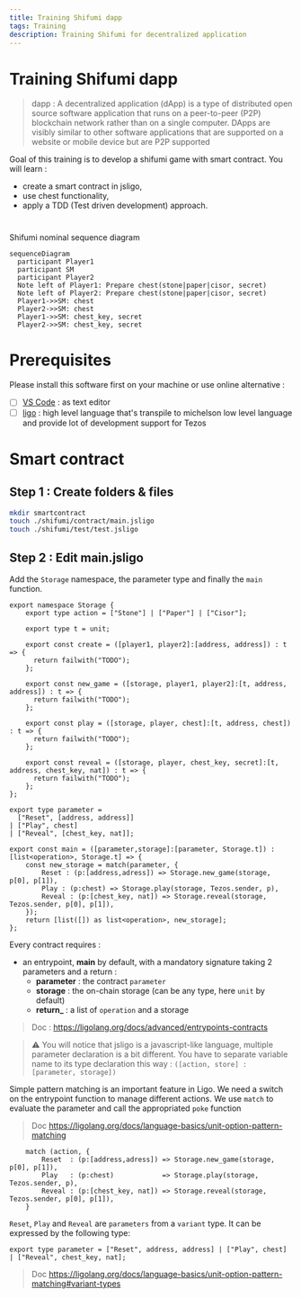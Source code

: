```yaml
---
title: Training Shifumi dapp
tags: Training
description: Training Shifumi for decentralized application
---
```


Training Shifumi dapp
===

> dapp : A decentralized application (dApp) is a type of distributed open source software application that runs on a peer-to-peer (P2P) blockchain network rather than on a single computer. DApps are visibly similar to other software applications that are supported on a website or mobile device but are P2P supported

Goal of this training is to develop a shifumi game with smart contract. You will learn : 
- create a smart contract in jsligo,
- use chest functionality,
- apply a TDD (Test driven development) approach.

# 

Shifumi nominal sequence diagram
```mermaid
sequenceDiagram
  participant Player1
  participant SM
  participant Player2
  Note left of Player1: Prepare chest(stone|paper|cisor, secret)
  Note left of Player2: Prepare chest(stone|paper|cisor, secret)
  Player1->>SM: chest
  Player2->>SM: chest
  Player1->>SM: chest_key, secret
  Player2->>SM: chest_key, secret
```

# Prerequisites

Please install this software first on your machine or use online alternative : 

- [ ] [VS Code](https://code.visualstudio.com/download) : as text editor
- [ ] [ligo](https://ligolang.org/docs/intro/installation/) : high level language that's transpile to michelson low level language and provide lot of development support for Tezos

# Smart contract

## Step 1 : Create folders & files

```bash
mkdir smartcontract
touch ./shifumi/contract/main.jsligo
touch ./shifumi/test/test.jsligo
```

## Step 2 : Edit main.jsligo

Add the `Storage` namespace, the parameter type and finally the `main` function.

```ligo
export namespace Storage {
    export type action = ["Stone"] | ["Paper"] | ["Cisor"];

    export type t = unit;

    export const create = ([player1, player2]:[address, address]) : t => {
      return failwith("TODO");
    };

    export const new_game = ([storage, player1, player2]:[t, address, address]) : t => {
      return failwith("TODO");
    };

    export const play = ([storage, player, chest]:[t, address, chest]) : t => {
      return failwith("TODO");
    };

    export const reveal = ([storage, player, chest_key, secret]:[t, address, chest_key, nat]) : t => {
      return failwith("TODO");
    };
};

export type parameter = 
  ["Reset", [address, address]] 
| ["Play", chest] 
| ["Reveal", [chest_key, nat]];

export const main = ([parameter,storage]:[parameter, Storage.t]) : [list<operation>, Storage.t] => {
    const new_storage = match(parameter, {
        Reset : (p:[address,adress]) => Storage.new_game(storage, p[0], p[1]),
        Play : (p:chest) => Storage.play(storage, Tezos.sender, p),
        Reveal : (p:[chest_key, nat]) => Storage.reveal(storage, Tezos.sender, p[0], p[1]),
    });
    return [list([]) as list<operation>, new_storage];
};
```

Every contract requires :
- an entrypoint, **main** by default, with a mandatory signature taking 2 parameters and a return : 
    - **parameter** : the contract `parameter`
    - **storage** : the on-chain storage (can be any type, here `unit` by default)
    - **return_** : a list of `operation` and a storage

> Doc :  https://ligolang.org/docs/advanced/entrypoints-contracts

>:warning: You will notice that jsligo is a javascript-like language, multiple parameter declaration is a bit different.
You have to separate variable name to its type declaration this way : `([action, store] : [parameter, storage])`

Simple pattern matching is an important feature in Ligo. We need a switch on the entrypoint function to manage different actions. 
We use `match` to evaluate the parameter and call the appropriated `poke` function
> Doc https://ligolang.org/docs/language-basics/unit-option-pattern-matching

```ligo
    match (action, {
        Reset  : (p:[address,adress]) => Storage.new_game(storage, p[0], p[1]),
        Play   : (p:chest)            => Storage.play(storage, Tezos.sender, p),
        Reveal : (p:[chest_key, nat]) => Storage.reveal(storage, Tezos.sender, p[0], p[1]),
    } 
```

`Reset`, `Play` and `Reveal` are `parameters` from a `variant` type. It can be expressed 
by the following type:

```ligo
export type parameter = ["Reset", address, address] | ["Play", chest] | ["Reveal", chest_key, nat];
```

> Doc https://ligolang.org/docs/language-basics/unit-option-pattern-matching#variant-types
